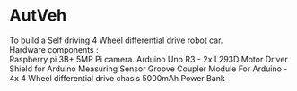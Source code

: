 # AutVeh
To build a Self driving 4 Wheel differential drive robot car.  
Hardware components :  
Raspberry pi 3B+ 5MP Pi camera.
Arduino Uno R3 - 2x
L293D Motor Driver Shield for Arduino 
Measuring Sensor Groove Coupler Module For Arduino - 4x
4 Wheel differential drive chasis 
5000mAh Power Bank
